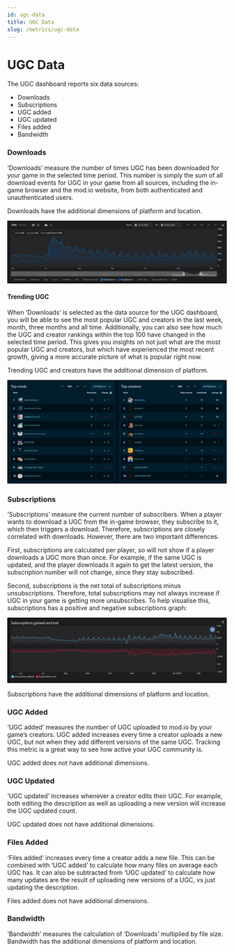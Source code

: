 ```yaml
---
id: ugc-data
title: UGC Data
slug: /metrics/ugc-data
---
```


# UGC Data

The UGC dashboard reports six data sources:

* Downloads
* Subscriptions
* UGC added
* UGC updated
* Files added
* Bandwidth

### Downloads

‘Downloads’ measure the number of times UGC has been downloaded for your game in the selected time period. This number is simply the sum of all download events for UGC in your game from all sources, including the in-game browser and the mod.io website, from both authenticated and unauthenticated users. 

Downloads have the additional dimensions of platform and location. 

![Metrics downloads](images/downloads.png)


#### Trending UGC

When ‘Downloads’ is selected as the data source for the UGC dashboard, you will be able to see the most popular UGC and creators in the last week, month, three months and all time. Additionally, you can also see how much the UGC and creator rankings within the top 100 have changed in the selected time period. This gives you insights on not just what are the most popular UGC and creators, but which have experienced the most recent growth, giving a more accurate picture of what is popular right now. 

Trending UGC and creators have the additional dimension of platform. 

![Metrics trending UGC](images/trending.png)


### Subscriptions

‘Subscriptions’ measure the current number of subscribers. When a player wants to download a UGC from the in-game browser, they subscribe to it, which then triggers a download. Therefore, subscriptions are closely correlated with downloads. However, there are two important differences.

First, subscriptions are calculated per player, so will not show if a player downloads a UGC more than once. For example, if the same UGC is updated, and the player downloads it again to get the latest version, the subscription number will not change, since they stay subscribed. 

Second, subscriptions is the net total of subscriptions minus unsubscriptions. Therefore, total subscriptions may not always increase if UGC in your game is getting more unsubscribes. To help visualise this, subscriptions has a positive and negative subscriptions graph:

![Metrics subscriptions](images/subscriptions.png)


Subscriptions have the additional dimensions of platform and location. 

### UGC Added

‘UGC added’ measures the number of UGC uploaded to mod.io by your game’s creators. UGC added increases every time a creator uploads a new UGC, but not when they add different versions of the same UGC. Tracking this metric is a great way to see how active your UGC community is. 

UGC added does not have additional dimensions. 

### UGC Updated

‘UGC updated’ increases whenever a creator edits their UGC. For example, both editing the description as well as uploading a new version will increase the UGC updated count. 

UGC updated does not have additional dimensions. 

### Files Added

‘Files added’ increases every time a creator adds a new file. This can be combined with ‘UGC added’ to calculate how many files on average each UGC has. It can also be subtracted from ‘UGC updated’ to calculate how many updates are the result of uploading new versions of a UGC, vs just updating the description. 

Files added does not have additional dimensions. 

### Bandwidth

‘Bandwidth’ measures the calculation of ‘Downloads’ multiplied by file size. Bandwidth has the additional dimensions of platform and location. 
